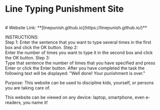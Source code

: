 # Line Typing Punishment Site
<br/>
# Website Link: **[linepunish.github.io](https://linepunish.github.io/)**

INSTRUCTIONS: 
<br/>
Step 1:
Enter the sentence that you want to type several times in the first box and click the OK button.
Step 2:
<br/>
Enter the number of times you want to type it in the second box and click the OK button.
Step 3:
<br/>
Type that sentence the number of times that you have specified and press Enter or click the Enter button.
After you have completed the task the following text will be displayed:
"Well done! Your punishment is over."
 
Purpose:
This website can be used to discipline kids, yourself, or persons you are taking care of.

This website can be viewed on any device: laptop, smartphone, even e-readers, you name it!
